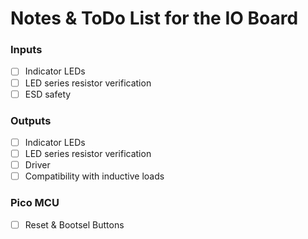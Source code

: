 Notes & ToDo List for the IO Board
==================================

### Inputs
- [ ] Indicator LEDs
- [ ] LED series resistor verification
- [ ] ESD safety

### Outputs
- [ ] Indicator LEDs
- [ ] LED series resistor verification
- [ ] Driver
- [ ] Compatibility with inductive loads

### Pico MCU
- [ ] Reset & Bootsel Buttons
